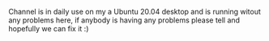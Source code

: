 ﻿Channel is in daily use on my a Ubuntu 20.04 desktop and is running witout any problems here,
if anybody is having any problems please tell and hopefully we can fix it :)